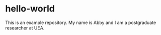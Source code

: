 # hello-world
This is an example repository.
My name is Abby and I am a postgraduate researcher at UEA.
